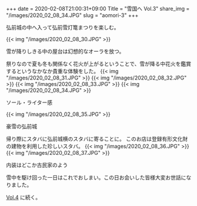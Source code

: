 +++
date  = 2020-02-08T21:00:31+09:00
Title = "雪国へ Vol.3"
share_img = "/images/2020_02_08_34.JPG"
slug = "aomori-3"
+++

弘前城の中へ入って弘前雪灯篭まつりを楽しむ。

{{< img "/images/2020_02_08_30.JPG" >}}
<p class="caption">雪が降りしきる中の屋台は幻想的なオーラを放つ。</p>

祭りなので夏も冬も関係なく花火が上がるということで、雪が降る中花火を鑑賞するというなかなか貴重な体験をした。
{{< img "/images/2020_02_08_31.JPG" >}}
{{< img "/images/2020_02_08_32.JPG" >}}
{{< img "/images/2020_02_08_33.JPG" >}}
{{< img "/images/2020_02_08_34.JPG" >}}
<p class="caption">ソール・ライター感</p>
{{< img "/images/2020_02_08_35.JPG" >}}
<p class="caption">豪雪の弘前城</p>

帰り際にスタバに弘前城横のスタバに寄ることに。
このお店は登録有形文化財の建物を利用した珍しいスタバ。
{{< img "/images/2020_02_08_36.JPG" >}}
{{< img "/images/2020_02_08_37.JPG" >}}
<p class="caption">内装はどこか古民家のよう</p>

雪中を駆け回った一日はこれでおしまい。この日お会いした皆様大変お世話になりました。

<a href="https://photos.dream-exp.net/2020/02/aomori-4/">Vol.4</a> に続く。